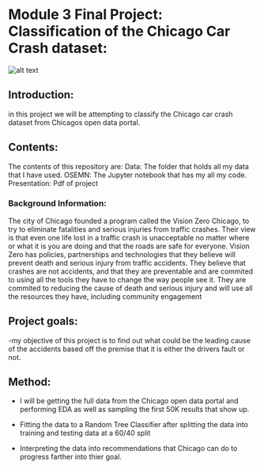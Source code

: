 
# Module 3 Final Project: Classification of the Chicago Car Crash dataset:
![alt text](https://hotelemc2.com/wp-content/uploads/2018/02/Why-Chicago-is-the-Best-City-in-the-World.png)
## Introduction:
in this project we will be attempting to classify the Chicago car crash dataset from Chicagos open data portal.

## Contents:
The contents of this repository are:
    Data: The folder that holds all my data that I have used.
    OSEMN: The Jupyter notebook that has my all my code.
    Presentation: Pdf of project
   
### Background Information:
The city of Chicago founded a program called the Vision Zero Chicago, to try to eliminate fatalities and serious injuries from traffic crashes. Their view is that even one life lost in a traffic crash is unacceptable no matter where or what it is you are doing and that the roads are safe for everyone. Vision Zero has policies, partnerships and technologies that they believe will prevent death and serious injury from traffic accidents. They believe that crashes are not accidents, and that they are preventable and are commited to using all the tools they have to change the way people see it. They are commited to reducing the cause of death and serious injury and will use all the resources they have, including community engagement


## Project goals:
   -my objective of this project is to find out what could be the leading cause of the accidents based off the premise that it is either the drivers fault or not.
   

    
## Method:
- I will be getting the full data from the Chicago open data portal and performing EDA as well as sampling the first 50K results that show up.
- Fitting the data to a Random Tree Classifier after splitting the data into training and testing data at a 60/40 split

- Interpreting the data into recommendations that Chicago can do to progress farther into thier goal.
